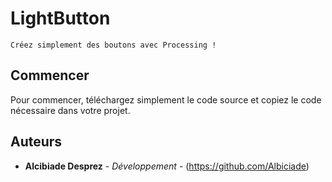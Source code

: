 # LightButton
	Créez simplement des boutons avec Processing !

## Commencer

Pour commencer, téléchargez simplement le code source et copiez le code nécessaire dans votre projet.

## Auteurs

* **Alcibiade Desprez** - *Développement* - (https://github.com/Albiciade)